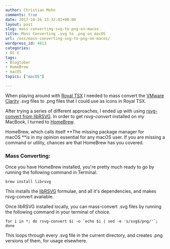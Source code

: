 ```yaml
---
author: Christian Mohn
comments: true
date: 2017-10-26 13:32:01+00:00
layout: post
slug: mass-converting-svg-to-png-on-macos
title: Mass Converting .svg to .png on macOS
url: /osx/mass-converting-svg-to-png-on-macos/
wordpress_id: 4813
categories:
- OS X
tags:
- Blogtober
- HomeBrew
- macOS
topics: ["macOS"]

---
```



When playing around with [Royal TSX](http://vninja.net/osx/making-royal-tsx-even-more-awesome/) I needed to mass convert the [VMware Clarity](https://github.com/vmware/clarity/tree/master/src/clarity-icons) .svg files to .png files that I could use as icons in Royal TSX.

After trying a series of different approaches, I ended up with using [rsvg-convert from libRSVG](https://wiki.gnome.org/action/show/Projects/LibRsvg?action=show&redirect=LibRsvg). In order to get _rsvg-convert_ installed on my MacBook, I turned to [HomeBrew](https://brew.sh).

<!--more-->

HomeBrew, which calls itself **The missing package manager for macOS **is in my opinion essential for any macOS user. If you are missing a command or utility, chances are that HomeBrew has you covered.



### Mass Converting:



Once you have HomeBrew installed, you're pretty much ready to go by running the following command in Terminal:


    brew install librsvg


This installs the [libRSVG](http://formulae.brew.sh/formula/librsvg) formulae, and all it's dependencies, and makes rsvg-convert available.

Once libRSVG installed locally, you can mass-convert .svg files by running the following command in your terminal of choice.



    for i in *; do rsvg-convert $i -o `echo $i | sed -e 's/svg$/png/'`; done



This loops through every .svg file in the current directory, and creates .png versions of them, for usage elsewhere.
